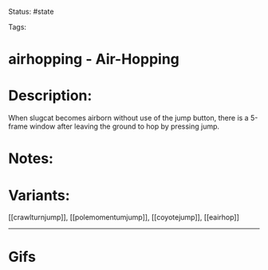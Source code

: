Status: #state

Tags: 

# airhopping - Air-Hopping
# Description:
When slugcat becomes airborn without use of the jump button, there is a 5-frame window after leaving the ground to hop by pressing jump.

# Notes:


# Variants:
[[crawlturnjump]], [[polemomentumjump]], [[coyotejump]], [[eairhop]]

___
# Gifs
